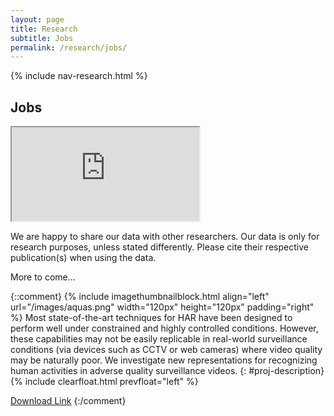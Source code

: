 ```yaml
---
layout: page
title: Research
subtitle: Jobs
permalink: /research/jobs/
---
```

{% include nav-research.html  %}

## Jobs

<iframe src="https://www.formpl.us/form/5236576223232000">
            Alternative text for browsers that do not understand IFrames.
</iframe>

We are happy to share our data with other researchers. Our data is only for research purposes, unless stated differently. Please cite their respective publication(s) when using the data.

More to come...

{::comment}
{% include imagethumbnailblock.html align="left" url="/images/aquas.png" width="120px" height="120px" padding="right" %}
Most state-of-the-art techniques for HAR have been designed to perform well under constrained and highly controlled conditions. However, these capabilities may not be easily replicable in real-world surveillance conditions (via devices such as CCTV or web cameras) where video quality may be naturally poor. We investigate new representations for recognizing human activities in adverse quality surveillance videos.
{: #proj-description}
{% include clearfloat.html prevfloat="left" %}

[Download Link](https://drive.google.com/file/d/0B_3N19NSFoBgOFVPdzg5R21hUHM)
{:/comment}